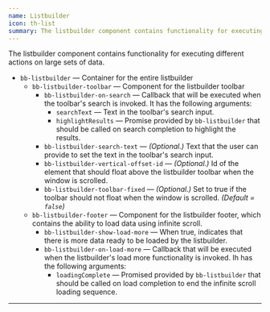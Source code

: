 ```yaml
---
name: Listbuilder
icon: th-list
summary: The listbuilder component contains functionality for executing different actions on large sets of data.
---
```


The listbuilder component contains functionality for executing different actions on large sets of data.

- `bb-listbuilder` &mdash; Container for the entire listbuilder
  - `bb-listbuilder-toolbar` &mdash; Component for the listbuilder toolbar
    - `bb-listbuilder-on-search` &mdash; Callback that will be executed when the toolbar's search is invoked. It has the following arguments:
      - `searchText` &mdash; Text in the toolbar's search input.
      - `highlightResults` &mdash; Promise provided by `bb-listbuilder` that should be called on search completion to highlight the results.
    - `bb-listbuilder-search-text` &mdash; *(Optional.)* Text that the user can provide to set the text in the toolbar's search input.
    - `bb-listbuilder-vertical-offset-id` &mdash; *(Optional.)* Id of the element that should float above the listbuilder toolbar when the window is scrolled.
    - `bb-listbuilder-toolbar-fixed` &mdash; *(Optional.)* Set to true if the toolbar should not float when the window is scrolled. *(Default = `false`)*
  - `bb-listbuilder-footer` &mdash; Component for the listbuilder footer, which contains the ability to load data using infinite scroll.
    - `bb-listbuilder-show-load-more` &mdash; When true, indicates that there is more data ready to be loaded by the listbuilder.
    - `bb-listbuilder-on-load-more` &mdash; Callback that will be executed when the listbuilder's load more functionality is invoked. Ih has the following arguments:
      - `loadingComplete` &mdash; Promised provided by `bb-listbuilder` that should be called on load completion to end the infinite scroll loading sequence.
       
---
